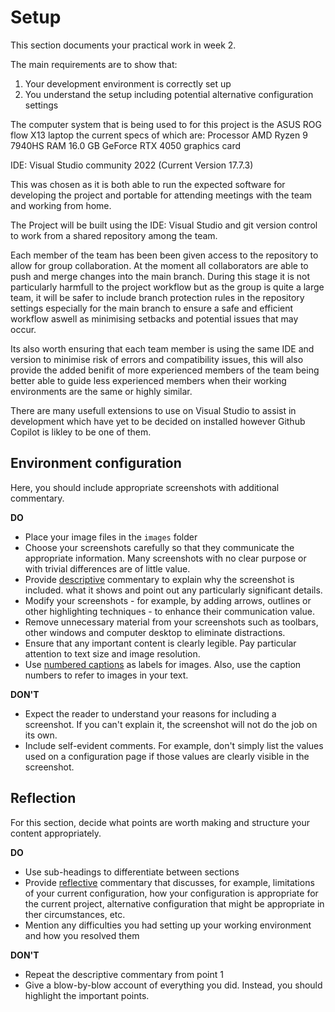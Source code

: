 # Setup

This section documents your practical work in week 2.

The main requirements are to show that:

1. Your development environment is correctly set up
2. You understand the setup including potential alternative configuration settings


The computer system that is being used to for this project is the ASUS ROG flow X13 laptop the current specs of which are:
Processor	AMD Ryzen 9 7940HS
RAM	16.0 GB
GeForce RTX 4050 graphics card

IDE: Visual Studio community 2022 (Current Version 17.7.3) 


This was chosen as it is both able to run the expected software for developing the project and portable for attending meetings with the team and working from home.

The Project will be built using the IDE: Visual Studio and git version control to work from a shared repository among the team.








Each member of the team has been been given access to the repository to allow for group collaboration. At the moment all collaborators are able to push and merge changes into the main branch. During this stage it is not particularly harmfull to the project workflow but as the group is quite a large team, it will be safer to include branch protection rules in the repository settings especially for the main branch to ensure a safe and efficient workflow aswell as minimising setbacks and potential issues that may occur.

Its also worth ensuring that each team member is using the same IDE and version to minimise risk of errors and compatibility issues, this will also provide the added benifit of more experienced members of the team being better able to guide less experienced members when their working environments are the same or highly similar.

There are many usefull extensions to use on Visual Studio to assist in development which have yet to be decided on installed however Github Copilot is likley to be one of them.










## Environment configuration

Here, you should include appropriate screenshots with additional commentary. 

**DO**

* Place your image files in the `images` folder
* Choose your screenshots carefully so that they communicate the appropriate information.
  Many screenshots with no clear purpose or with trivial differences are of little value.
* Provide <ins>descriptive</ins> commentary to explain why the screenshot is included. 
  what it shows and point out any particularly significant details.
* Modify your screenshots - for example, by adding arrows, outlines or other highlighting 
  techniques - to enhance their communication value.
* Remove unnecessary material from your screenshots such as toolbars, other windows and 
  computer desktop to eliminate distractions.
* Ensure that any important content is clearly legible. Pay particular attention to text
  size and image resolution.
* Use [numbered captions](https://towardsdev.com/3-ways-to-add-a-caption-to-an-image-using-markdown-f2ca30562be6) 
  as labels for images. Also, use the caption numbers to refer to images in your text.

**DON'T**

* Expect the reader to understand your reasons for including a screenshot. If you can't
  explain it, the screenshot will not do the job on its own.
* Include self-evident comments. For example, don't simply list the values used on a
  configuration page if those values are clearly visible in the screenshot.

## Reflection

For this section, decide what points are worth making and structure your content 
appropriately.

**DO**

* Use sub-headings to differentiate between sections
* Provide <ins>reflective</ins> commentary that discusses, for example, limitations of
  your current configuration, how your configuration is appropriate for the current 
  project, alternative configuration that might be appropriate in ther circumstances, 
  etc.
* Mention any difficulties you had setting up your working environment and how you 
  resolved them

**DON'T**

* Repeat the descriptive commentary from point 1
* Give a blow-by-blow account of everything you did. Instead, you should highlight 
  the important points.
